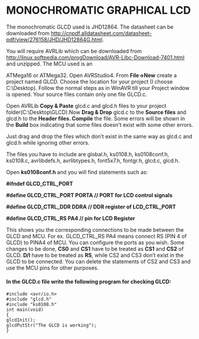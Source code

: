 # MONOCHROMATIC GRAPHICAL LCD
The monochromatic GLCD used is JHD12864. The datasheet can be downloaded from
http://cnpdf.alldatasheet.com/datasheet-pdf/view/276158/JHD/JHD12864G.html.

You will require AVRLib which can be downloaded from
http://linux.softpedia.com/progDownload/AVR-Libc-Download-7401.html and unzipped. The MCU used is an

ATMega16 or ATMega32.
Open AVRStudio4. From __File->New__ create a project named GLCD. Choose the location for your project (I choose
C:\Desktop). Follow the normal steps as in WinAVR till your Project window is opened. Your source files contain
only one file GLCD.c.

Open AVRLib __Copy & Paste__ glcd.c and glcd.h files to your project folder(C:\Desktop\GLCD).Now __Drag & Drop__ glcd.c
to the __Source files__ and glcd.h to the __Header files. Compile__ the file. Some errors will be shown in the __Build__ box
indicating that some files doesn't exist with some other errors.

Just drag and drop the files which don’t exist in the same way as glcd.c and glcd.h while ignoring other errors.

The files you have to include are global.h, ks0108.h, ks0108conf.h, ks0108.c, avrlibdefs.h, avrlibtypes.h, font5x7.h,
fontgr.h, glcd.c, glcd.h.

Open __ks0108conf.h__ and you will find statements such as:


__#ifndef GLCD_CTRL_PORT__

__#define GLCD_CTRL_PORT           PORTA // PORT for LCD control signals__

__#define GLCD_CTRL_DDR         DDRA // DDR register of LCD_CTRL_PORT__

__#define GLCD_CTRL_RS             PA4 // pin for LCD Register__

This shows you the corresponding connections to be made between the GLCD and MCU. For ex. GLCD_CTRL_RS
PA4 means connect RS (PIN 4 of GLCD) to PINA4 of MCU. You can configure the ports as you wish. Some changes
to be done, __CS0__ and __CS1__ have to be treated as __CS1__ and __CS2__ of GLCD. __D/I__ have to be treated as __RS__, while CS2 and
CS3 don’t exist in the GLCD to be connected. You can delete the statements of CS2 and CS3 and use the MCU pins
for other purposes.



#### In the GLCD.c file write the following program for checking GLCD:
```
#include <avr/io.h>
#include "glcd.h"
#include "ks0108.h"
int main(void)
{
glcdInit();
glcdPutStr("The GLCD is working");
}
```
